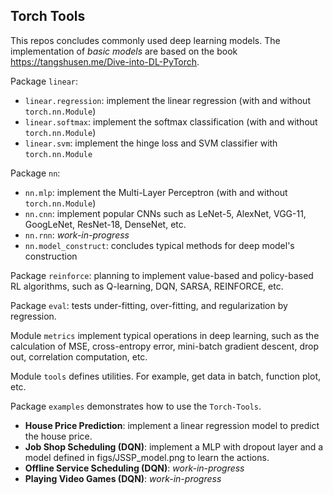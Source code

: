 ## Torch Tools
This repos concludes commonly used deep learning models. The implementation of *basic models* are based on the book 
https://tangshusen.me/Dive-into-DL-PyTorch.

Package ``linear``:
* ``linear.regression``: implement the linear regression (with and without ``torch.nn.Module``)
* ``linear.softmax``: implement the softmax classification (with and without ``torch.nn.Module``)
* ``linear.svm``: implement the hinge loss and SVM classifier with ``torch.nn.Module``

Package ``nn``:
* ``nn.mlp``: implement the Multi-Layer Perceptron (with and without ``torch.nn.Module``)
* ``nn.cnn``: implement popular CNNs such as LeNet-5, AlexNet, VGG-11, GoogLeNet, ResNet-18, DenseNet, etc.
* ``nn.rnn``: *work-in-progress*
* ``nn.model_construct``: concludes typical methods for deep model's construction

Package ``reinforce``: planning to implement value-based and policy-based RL algorithms, such as 
Q-learning, DQN, SARSA, REINFORCE, etc.

Package ``eval``: tests under-fitting, over-fitting, and regularization by regression.

Module ``metrics`` implement typical operations in deep learning, such as the calculation of 
MSE, cross-entropy error, mini-batch gradient descent, drop out, correlation computation, etc.

Module ``tools`` defines utilities. For example, get data in batch, function plot, etc.

Package ``examples`` demonstrates how to use the ``Torch-Tools``. 
* **House Price Prediction**: implement a linear regression model to predict the house price.
* **Job Shop Scheduling (DQN)**: implement a MLP with dropout layer and a model defined in figs/JSSP_model.png 
to learn the actions.
* **Offline Service Scheduling (DQN)**: *work-in-progress*
* **Playing Video Games (DQN)**: *work-in-progress*
